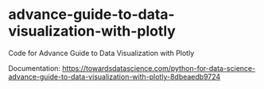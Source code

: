 # advance-guide-to-data-visualization-with-plotly
Code for Advance Guide to Data Visualization with Plotly

Documentation:
https://towardsdatascience.com/python-for-data-science-advance-guide-to-data-visualization-with-plotly-8dbeaedb9724